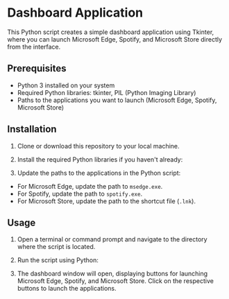 # Dashboard Application

This Python script creates a simple dashboard application using Tkinter, where you can launch Microsoft Edge, Spotify, and Microsoft Store directly from the interface.

## Prerequisites

- Python 3 installed on your system
- Required Python libraries: tkinter, PIL (Python Imaging Library)
- Paths to the applications you want to launch (Microsoft Edge, Spotify, Microsoft Store)

## Installation

1. Clone or download this repository to your local machine.

2. Install the required Python libraries if you haven't already:


3. Update the paths to the applications in the Python script:
- For Microsoft Edge, update the path to `msedge.exe`.
- For Spotify, update the path to `spotify.exe`.
- For Microsoft Store, update the path to the shortcut file (`.lnk`).

## Usage

1. Open a terminal or command prompt and navigate to the directory where the script is located.

2. Run the script using Python:


3. The dashboard window will open, displaying buttons for launching Microsoft Edge, Spotify, and Microsoft Store. Click on the respective buttons to launch the applications.
